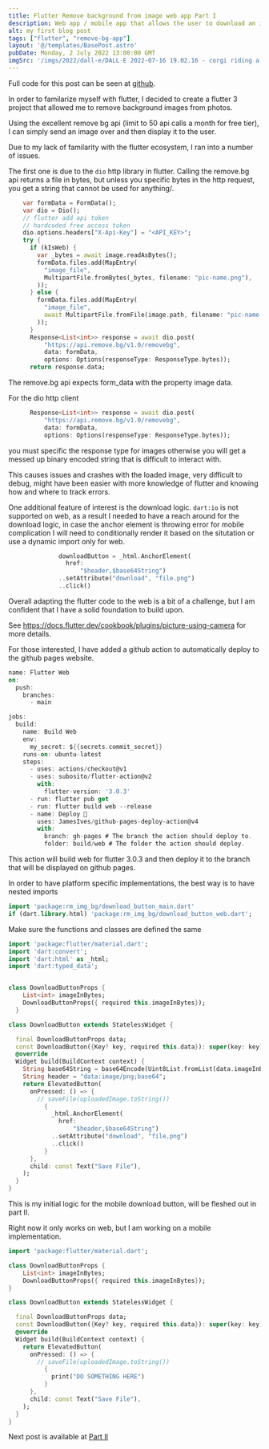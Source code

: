 ```yaml
---
title: Flutter Remove background from image web app Part I
description: Web app / mobile app that allows the user to download an image after the remove.bg api has been applied.
alt: my first blog post
tags: ["flutter", "remove-bg-app"]
layout: '@/templates/BasePost.astro' 
pubDate: Monday, 2 July 2022 13:00:00 GMT
imgSrc: '/imgs/2022/dall-e/DALL·E 2022-07-16 19.02.16 - corgi riding a skateboard through the rain, digital art.png'
---
```



Full code for this post can be seen at [github](https://github.com/FriendlyUser/remove_bg_flutter_app/tree/483074e626afb9118213a5942bcfac1e3cbb6493).

In order to familarize myself with flutter, I decided to create a flutter 3 project that allowed me to remove background images from photos. 

Using the excellent remove bg api (limit to 50 api calls a month for free tier), I can simply send an image over and then display it to the user.

Due to my lack of familarity with the flutter ecosystem, I ran into a number of issues. 

The first one is due to the `dio` http library in flutter. Calling the remove.bg api returns a file in bytes, but unless you specific bytes in the http request, you get a string that cannot be used for anything/.

```dart
    var formData = FormData();
    var dio = Dio();
    // flutter add api token
    // hardcoded free access token
    dio.options.headers["X-Api-Key"] = "<API_KEY>";
    try {
      if (kIsWeb) {
        var _bytes = await image.readAsBytes();
        formData.files.add(MapEntry(
          "image_file",
          MultipartFile.fromBytes(_bytes, filename: "pic-name.png"),
        ));
      } else {
        formData.files.add(MapEntry(
          "image_file",
          await MultipartFile.fromFile(image.path, filename: "pic-name.png"),
        ));
      }
      Response<List<int>> response = await dio.post(
          "https://api.remove.bg/v1.0/removebg",
          data: formData,
          options: Options(responseType: ResponseType.bytes));
      return response.data;
```

The remove.bg api expects form_data with the property image data.


For the dio http client
```dart
      Response<List<int>> response = await dio.post(
          "https://api.remove.bg/v1.0/removebg",
          data: formData,
          options: Options(responseType: ResponseType.bytes));
```

you must specific the response type for images otherwise you will get a messed up binary encoded string that is difficult to interact with.

This causes issues and crashes with the loaded image, very difficult to debug, might have been easier with more knowledge of flutter and knowing how and where to track errors.

One additional feature of interest is the download logic. `dart:io` is not supported on web, as a result I needed to have a reach around for the download logic, in case the anchor element is throwing error for mobile complication I will need to conditionally render it based on the situtation or use a dynamic import only for web.

```dart
              downloadButton = _html.AnchorElement(
                href:
                    "$header,$base64String")
              ..setAttribute("download", "file.png")
              ..click()
```

Overall adapting the flutter code to the web is a bit of a challenge, but I am confident that I have a solid foundation to build upon.

See https://docs.flutter.dev/cookbook/plugins/picture-using-camera for more details.

For those interested, I have added a github action to automatically deploy to the github pages website.

```dart
name: Flutter Web
on:
  push:
    branches:
      - main

jobs:
  build:
    name: Build Web
    env:
      my_secret: ${{secrets.commit_secret}}
    runs-on: ubuntu-latest
    steps:
      - uses: actions/checkout@v1
      - uses: subosito/flutter-action@v2
        with:
          flutter-version: '3.0.3'
      - run: flutter pub get
      - run: flutter build web --release
      - name: Deploy 🚀
        uses: JamesIves/github-pages-deploy-action@v4
        with:
          branch: gh-pages # The branch the action should deploy to.
          folder: build/web # The folder the action should deploy.
```

This action will build web for flutter 3.0.3 and then deploy it to the branch that will be displayed on github pages.

In order to have platform specific implementations, the best way is to have nested imports

```dart
import 'package:rm_img_bg/download_button_main.dart'
if (dart.library.html) 'package:rm_img_bg/download_button_web.dart';
```

Make sure the functions and classes are defined the same

```dart
import 'package:flutter/material.dart';
import 'dart:convert';
import 'dart:html' as _html;
import 'dart:typed_data';


class DownloadButtonProps {
    List<int> imageInBytes;
    DownloadButtonProps({ required this.imageInBytes});
  }

class DownloadButton extends StatelessWidget {

  final DownloadButtonProps data;
  const DownloadButton({Key? key, required this.data}): super(key: key);
  @override
  Widget build(BuildContext context) {
    String base64String = base64Encode(Uint8List.fromList(data.imageInBytes));
    String header = "data:image/png;base64"; 
    return ElevatedButton(
      onPressed: () => {
        // saveFile(uploadedImage.toString())
          {
            _html.AnchorElement(
              href:
                  "$header,$base64String")
            ..setAttribute("download", "file.png")
            ..click()
          }
      },
      child: const Text("Save File"),
    );
  }
}
```

This is my initial logic for the mobile download button, will be fleshed out in part II.

Right now it only works on web, but I am working on a mobile implementation.
```dart
import 'package:flutter/material.dart';

class DownloadButtonProps {
    List<int> imageInBytes;
    DownloadButtonProps({ required this.imageInBytes});
}

class DownloadButton extends StatelessWidget {

  final DownloadButtonProps data;
  const DownloadButton({Key? key, required this.data}): super(key: key);
  @override
  Widget build(BuildContext context) {
    return ElevatedButton(
      onPressed: () => {
        // saveFile(uploadedImage.toString())
          {
            print("DO SOMETHING HERE")
          }
      },
      child: const Text("Save File"),
    );
  }
}
```

Next post is available at [Part II](/posts/remove_background_from_image_II)